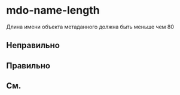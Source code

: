 # mdo-name-length

Длина имени объекта метаданного должна быть меньше чем 80


## Неправильно

## Правильно

## См.

